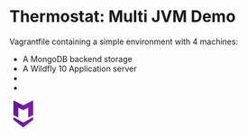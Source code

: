 Thermostat: Multi JVM Demo
==========================

Vagrantfile containing a simple environment with 4 machines:

* A MongoDB backend storage
* A Wildfly 10 Application server
* 
*

![Thermostat Multi JVM](https://github.com/adam-p/markdown-here/raw/master/src/common/images/icon48.png "Thermostat Multi JVM")